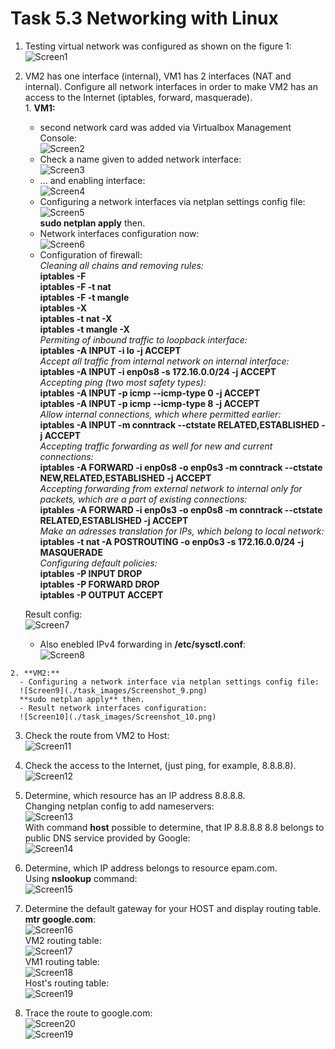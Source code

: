 # Task 5.3 Networking with Linux  

  1. Testing virtual network was configured as shown on the figure 1:  
  ![Screen1](./task_images/Screenshot_1.png)  

  2. VM2 has one interface (internal), VM1 has 2 interfaces (NAT and internal). Configure all network interfaces in order to make VM2 has an access to the Internet (iptables, forward, masquerade).  
    1. **VM1:**  
     - second network card was added via Virtualbox Management Console:  
     ![Screen2](./task_images/Screenshot_2.png)  
     - Check a name given to added network interface:  
     ![Screen3](./task_images/Screenshot_3.png)  
     - ... and enabling interface:  
     ![Screen4](./task_images/Screenshot_4.png)  
     - Configuring a network interfaces via netplan settings config file:  
     ![Screen5](./task_images/Screenshot_5.png)  
     **sudo netplan apply** then.  
     - Network interfaces configuration now:  
     ![Screen6](./task_images/Screenshot_6.png)  
     - Configuration of firewall:  
         _Cleaning all chains and removing rules:_  
         **iptables -F**  
         **iptables -F -t nat**  
         **iptables -F -t mangle**  
         **iptables -X**  
         **iptables -t nat -X**  
         **iptables -t mangle -X**  
         _Permiting of inbound traffic to loopback interface:_  
         **iptables -A INPUT -i lo -j ACCEPT**  
         _Accept all traffic from internal network on internal interface:_  
         **iptables -A INPUT -i enp0s8 -s 172.16.0.0/24 -j ACCEPT**  
         _Accepting ping (two most safety types):_  
         **iptables -A INPUT -p icmp --icmp-type 0 -j ACCEPT**  
         **iptables -A INPUT -p icmp --icmp-type 8 -j ACCEPT**  
         _Allow internal connections, which where permitted earlier:_  
         **iptables -A INPUT -m conntrack --ctstate RELATED,ESTABLISHED -j ACCEPT**  
         _Accepting traffic forwarding as well for new and current connections:_  
         **iptables -A FORWARD -i enp0s8 -o enp0s3 -m conntrack --ctstate NEW,RELATED,ESTABLISHED -j ACCEPT**  
         _Accepting forwarding from external network to internal only for packets, which are a part of existing connections:_  
         **iptables -A FORWARD -i enp0s3 -o enp0s8 -m conntrack --ctstate RELATED,ESTABLISHED -j ACCEPT**  
         _Make an adresses translation for IPs, which belong to local network:_  
         **iptables -t nat -A POSTROUTING -o enp0s3 -s 172.16.0.0/24 -j MASQUERADE**  
         _Configuring default policies:_  
         **iptables -P INPUT DROP**  
         **iptables -P FORWARD DROP**  
         **iptables -P OUTPUT ACCEPT**  

      Result config:  
      ![Screen7](./task_images/Screenshot_7.png)  
      - Also enebled IPv4 forwarding in **/etc/sysctl.conf**:  
      ![Screen8](./task_images/Screenshot_8.png)  

    2. **VM2:**  
      - Configuring a network interface via netplan settings config file:  
      ![Screen9](./task_images/Screenshot_9.png)  
      **sudo netplan apply** then.  
      - Result network interfaces configuration:  
      ![Screen10](./task_images/Screenshot_10.png)  

  3. Check the route from VM2 to Host:  
  ![Screen11](./task_images/Screenshot_11.png)  

  4. Check the access to the Internet, (just ping, for example, 8.8.8.8).  
  ![Screen12](./task_images/Screenshot_12.png)  

  5. Determine, which resource has an IP address 8.8.8.8.  
  Changing netplan config to add nameservers:  
  ![Screen13](./task_images/Screenshot_13.png)  
  With command **host** possible to determine, that IP 8.8.8.8 8.8 belongs to public DNS service provided by Google:  
  ![Screen14](./task_images/Screenshot_14.png)  

  6. Determine, which IP address belongs to resource epam.com.  
  Using **nslookup** command:  
  ![Screen15](./task_images/Screenshot_15.png)  

  7. Determine the default gateway for your HOST and display routing table.  
  **mtr google.com**:  
  ![Screen16](./task_images/Screenshot_16.png)  
  VM2 routing table:  
  ![Screen17](./task_images/Screenshot_17.png)  
  VM1 routing table:  
  ![Screen18](./task_images/Screenshot_18.png)  
  Host's routing table:  
  ![Screen19](./task_images/Screenshot_19.png)  

  8. Trace the route to google.com:  
  ![Screen20](./task_images/Screenshot_.png)  
  ![Screen19](./task_images/Screenshot_19.png)  
